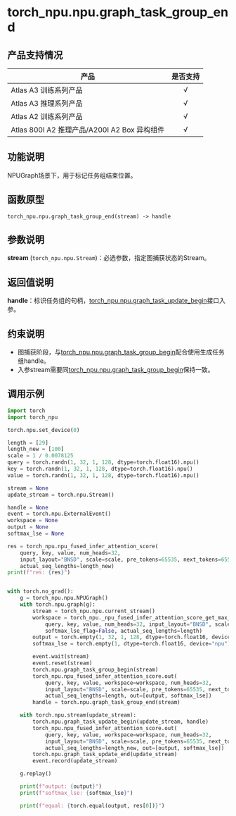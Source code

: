 # torch_npu.npu.graph_task_group_end
## 产品支持情况

| 产品                                                         | 是否支持 |
| ------------------------------------------------------------ | :------: |
|<term>Atlas A3 训练系列产品</term>            |    √     |
|<term>Atlas A3 推理系列产品</term>   | √  |
|<term>Atlas A2 训练系列产品</term>  | √   |
|<term>Atlas 800I A2 推理产品/A200I A2 Box 异构组件</term> |    √     |


## 功能说明

NPUGraph场景下，用于标记任务组结束位置。

## 函数原型

```
torch_npu.npu.graph_task_group_end(stream) -> handle
```

## 参数说明

 **stream** (`torch_npu.npu.Stream`)：必选参数，指定图捕获状态的Stream。

## 返回值说明

 **handle**：标识任务组的句柄，[torch_npu.npu.graph_task_update_begin](torch_npu-npu-graph_task_update_begin.md)接口入参。

## 约束说明

- 图捕获阶段，与[torch_npu.npu.graph_task_group_begin](torch_npu-npu-graph_task_group_begin.md)配合使用生成任务组handle。
- 入参stream需要同[torch_npu.npu.graph_task_group_begin](torch_npu-npu-graph_task_group_begin.md)保持一致。

## 调用示例
```python
import torch
import torch_npu

torch.npu.set_device(0)

length = [29]
length_new = [100]
scale = 1 / 0.0078125
query = torch.randn(1, 32, 1, 128, dtype=torch.float16).npu()
key = torch.randn(1, 32, 1, 128, dtype=torch.float16).npu()
value = torch.randn(1, 32, 1, 128, dtype=torch.float16).npu()

stream = None
update_stream = torch.npu.Stream()

handle = None
event = torch.npu.ExternalEvent()
workspace = None
output = None
softmax_lse = None

res = torch_npu.npu_fused_infer_attention_score(
    query, key, value, num_heads=32,
    input_layout="BNSD", scale=scale, pre_tokens=65535, next_tokens=65535, softmax_lse_flag=False,
    actual_seq_lengths=length_new)
print(f"res: {res}")


with torch.no_grad():
    g = torch_npu.npu.NPUGraph()
    with torch.npu.graph(g):
        stream = torch_npu.npu.current_stream()
        workspace = torch_npu._npu_fused_infer_attention_score_get_max_workspace(
            query, key, value, num_heads=32, input_layout="BNSD", scale=scale, pre_tokens=65535, next_tokens=65535,
            softmax_lse_flag=False, actual_seq_lengths=length)
        output = torch.empty(1, 32, 1, 128, dtype=torch.float16, device="npu")
        softmax_lse = torch.empty(1, dtype=torch.float16, device="npu")

        event.wait(stream)
        event.reset(stream)
        torch.npu.graph_task_group_begin(stream)
        torch_npu.npu_fused_infer_attention_score.out(
            query, key, value, workspace=workspace, num_heads=32,
            input_layout="BNSD", scale=scale, pre_tokens=65535, next_tokens=65535, softmax_lse_flag=False,
            actual_seq_lengths=length, out=[output, softmax_lse])
        handle = torch.npu.graph_task_group_end(stream)

    with torch.npu.stream(update_stream):
        torch.npu.graph_task_update_begin(update_stream, handle)
        torch_npu.npu_fused_infer_attention_score.out(
            query, key, value, workspace=workspace, num_heads=32,
            input_layout="BNSD", scale=scale, pre_tokens=65535, next_tokens=65535, softmax_lse_flag=False,
            actual_seq_lengths=length_new, out=[output, softmax_lse])
        torch.npu.graph_task_update_end(update_stream)
        event.record(update_stream)

    g.replay()

    print(f"output: {output}")
    print(f"softmax_lse: {softmax_lse}")

    print(f"equal: {torch.equal(output, res[0])}")


```

